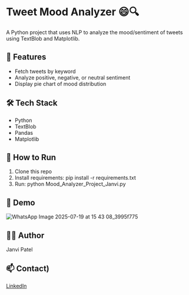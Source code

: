 # Tweet Mood Analyzer 😄🔍

A Python project that uses NLP to analyze the mood/sentiment of tweets using TextBlob and Matplotlib.

## 📌 Features
- Fetch tweets by keyword
- Analyze positive, negative, or neutral sentiment
- Display pie chart of mood distribution

## 🛠 Tech Stack
- Python
- TextBlob
- Pandas
- Matplotlib

## 🚀 How to Run
1. Clone this repo
2. Install requirements: pip install -r requirements.txt
3. Run: python Mood_Analyzer_Project_Janvi.py

## 📸 Demo
![WhatsApp Image 2025-07-19 at 15 43 08_3995f775](https://github.com/user-attachments/assets/311092f2-f57d-4e5b-ad85-f36564fb00cb)


## 👩‍💻 Author
Janvi Patel

## 📫 Contact)
[LinkedIn](https://www.linkedin.com/in/janvi-patel-055507305?utm_source=share&utm_campaign=share_via&utm_content=profile&utm_medium=android_app)
